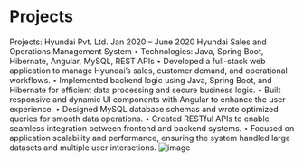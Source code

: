 # Projects
Projects:
Hyundai Pvt. Ltd.                                                                                                                                      Jan 2020 – June 2020
Hyundai Sales and Operations Management System
•	Technologies: Java, Spring Boot, Hibernate, Angular, MySQL, REST APIs
•	Developed a full-stack web application to manage Hyundai’s sales, customer demand, and operational workflows.
•	Implemented backend logic using Java, Spring Boot, and Hibernate for efficient data processing and secure business logic.
•	Built responsive and dynamic UI components with Angular to enhance the user experience.
•	Designed MySQL database schemas and wrote optimized queries for smooth data operations.
•	Created RESTful APIs to enable seamless integration between frontend and backend systems.
•	Focused on application scalability and performance, ensuring the system handled large datasets and multiple user interactions.
![image](https://github.com/user-attachments/assets/a90bbb1e-8af0-4b13-a0e3-8cc5d199997e)
